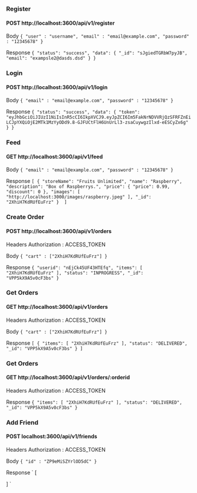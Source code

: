 ### Register 
#### POST http://localhost:3600/api/v1/register

Body 
`
{
    "user" : "username",
    "email" : "email@example.com",
    "password" : "12345678"
}
`

Response
`
{
    "status": "success",
    "data": {
        "_id": "sJgiedTGRbW7pyJB",
        "email": "exampsle2@dasds.dsd"
    }
}
`

### Login 
#### POST http://localhost:3600/api/v1/login

Body 
`
{
    "email" : "email@example.com",
    "password" : "12345678"
}
`

Response
`
{
    "status": "success",
    "data": {
        "token": "eyJhbGciOiJIUzI1NiIsInR5cCI6IkpXVCJ9.eyJpZCI6Im5FakNrNDVVRjQzSFRFZnEiLCJpYXQiOjE2MTk1MzYyODd9.8-GJFUCtFlH6UnUrLl3-zsaCuywgzIlxd-eESCyZx6g"
    }
}
`

### Feed 
#### GET http://localhost:3600/api/v1/feed

Body 
`
{
    "email" : "email@example.com",
    "password" : "12345678"
}
`

Response
`
[
   {
        "storeName": "Fruits Unlimited",
        "name": "Raspberry",
        "description": "Box of Raspberrys.",
        "price": {
            "price": 0.99,
            "discount": 0
        },
        "images": [
            "http://localhost:3000/images/raspberry.jpeg"
        ],
        "_id": "2XhiH7KdRUfEuFrz"
    } 
]
`

### Create Order 
#### POST http://localhost:3600/api/v1/orders

Headers
Authorization : ACCESS_TOKEN

Body 
`
{
    "cart" : ["2XhiH7KdRUfEuFrz"]
}
`

Response
`
{
    "userid": "nEjCk45UF43HTEfq",
    "items": [
        "2XhiH7KdRUfEuFrz"
    ],
    "status": "INPROGRESS",
    "_id": "VPP5kX9A5v0cF3bs"
}
`

### Get Orders
#### GET http://localhost:3600/api/v1/orders

Headers
Authorization : ACCESS_TOKEN

Body 
`
{
    "cart" : ["2XhiH7KdRUfEuFrz"]
}
`

Response
`
[
    {
        "items": [
            "2XhiH7KdRUfEuFrz"
        ],
        "status": "DELIVERED",
        "_id": "VPP5kX9A5v0cF3bs"
    }
]
`

### Get Orders
#### GET http://localhost:3600/api/v1/orders/:orderid

Headers
Authorization : ACCESS_TOKEN

Response
`
{
        "items": [
            "2XhiH7KdRUfEuFrz"
        ],
        "status": "DELIVERED",
        "_id": "VPP5kX9A5v0cF3bs"
}
`

### Add Friend
#### POST localhost:3600/api/v1/friends

Headers
Authorization : ACCESS_TOKEN

Body 
`
{
    "id" : "ZP9eMiSZYrlOD5dC"
}
`

Response
`
[
    
]
`